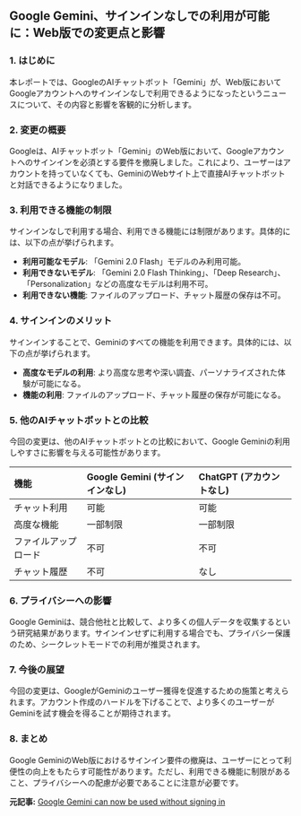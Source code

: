 ## Google Gemini、サインインなしでの利用が可能に：Web版での変更点と影響

### 1. はじめに

本レポートでは、GoogleのAIチャットボット「Gemini」が、Web版においてGoogleアカウントへのサインインなしで利用できるようになったというニュースについて、その内容と影響を客観的に分析します。

### 2. 変更の概要

Googleは、AIチャットボット「Gemini」のWeb版において、Googleアカウントへのサインインを必須とする要件を撤廃しました。これにより、ユーザーはアカウントを持っていなくても、GeminiのWebサイト上で直接AIチャットボットと対話できるようになりました。

### 3. 利用できる機能の制限

サインインなしで利用する場合、利用できる機能には制限があります。具体的には、以下の点が挙げられます。

* **利用可能なモデル**: 「Gemini 2.0 Flash」モデルのみ利用可能。
* **利用できないモデル**: 「Gemini 2.0 Flash Thinking」、「Deep Research」、「Personalization」などの高度なモデルは利用不可。
* **利用できない機能**: ファイルのアップロード、チャット履歴の保存は不可。

### 4. サインインのメリット

サインインすることで、Geminiのすべての機能を利用できます。具体的には、以下の点が挙げられます。

* **高度なモデルの利用**: より高度な思考や深い調査、パーソナライズされた体験が可能になる。
* **機能の利用**: ファイルのアップロード、チャット履歴の保存が可能になる。

### 5. 他のAIチャットボットとの比較

今回の変更は、他のAIチャットボットとの比較において、Google Geminiの利用しやすさに影響を与える可能性があります。

| 機能 | Google Gemini (サインインなし) | ChatGPT (アカウントなし) |
| :--------------- | :---------------------------- | :----------------------- |
| チャット利用 | 可能 | 可能 |
| 高度な機能 | 一部制限 | 一部制限 |
| ファイルアップロード | 不可 | 不可 |
| チャット履歴 | 不可 | なし |

### 6. プライバシーへの影響

Google Geminiは、競合他社と比較して、より多くの個人データを収集するという研究結果があります。サインインせずに利用する場合でも、プライバシー保護のため、シークレットモードでの利用が推奨されます。

### 7. 今後の展望

今回の変更は、GoogleがGeminiのユーザー獲得を促進するための施策と考えられます。アカウント作成のハードルを下げることで、より多くのユーザーがGeminiを試す機会を得ることが期待されます。

### 8. まとめ

Google GeminiのWeb版におけるサインイン要件の撤廃は、ユーザーにとって利便性の向上をもたらす可能性があります。ただし、利用できる機能に制限があること、プライバシーへの配慮が必要であることに注意が必要です。


**元記事:** [Google Gemini can now be used without signing in](https://24newshd.tv/20-Mar-2025/google-gemini-can-now-be-used-without-signing-in)